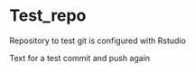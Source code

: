 # Test_repo
Repository to test git is configured with Rstudio

Text for a test commit and push again